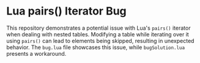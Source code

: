 # Lua pairs() Iterator Bug

This repository demonstrates a potential issue with Lua's `pairs()` iterator when dealing with nested tables.  Modifying a table while iterating over it using `pairs()` can lead to elements being skipped, resulting in unexpected behavior.  The `bug.lua` file showcases this issue, while `bugSolution.lua` presents a workaround.